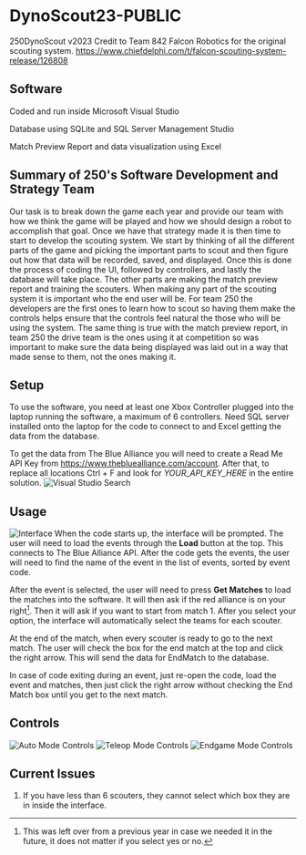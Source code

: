 # DynoScout23-PUBLIC
250DynoScout v2023
Credit to Team 842 Falcon Robotics for the original scouting system.
https://www.chiefdelphi.com/t/falcon-scouting-system-release/126808

## Software
Coded and run inside Microsoft Visual Studio

Database using SQLite and SQL Server Management Studio

Match Preview Report and data visualization using Excel

## Summary of 250's Software Development and Strategy Team
Our task is to break down the game each year and provide our team with how we think the game will be played and how we should design a robot to accomplish that goal. Once we have that strategy made it is then time to start to develop the scouting system. We start by thinking of all the different parts of the game and picking the important parts to scout and then figure out how that data will be recorded, saved, and displayed. Once this is done the process of coding the UI, followed by controllers, and lastly the database will take place. The other parts are making the match preview report and training the scouters. When making any part of the scouting system it is important who the end user will be. For team 250 the developers are the first ones to learn how to scout so having them make the controls helps ensure that the controls feel natural the those who will be using the system. The same thing is true with the match preview report, in team 250 the drive team is the ones using it at competition so was important to make sure the data being displayed was laid out in a way that made sense to them, not the ones making it. 
## Setup
To use the software, you need at least one Xbox Controller plugged into the laptop running the software, a maximum of 6 controllers. Need SQL server installed onto the laptop for the code to connect to and Excel getting the data from the database.

To get the data from The Blue Alliance you will need to create a Read Me API Key from https://www.thebluealliance.com/account. After that, to replace all locations Ctrl + F and look for *YOUR_API_KEY_HERE* in the entire solution.
![Visual Studio Search](https://i.imgur.com/6yGt4FD.png)

## Usage
![Interface](https://i.imgur.com/jguW83j.png)
When the code starts up, the interface will be prompted.
The user will need to load the events through the **Load** button at the top. This connects to The Blue Alliance API. After the code gets the events, the user will need to find the name of the event in the list of events, sorted by event code.

After the event is selected, the user will need to press **Get Matches** to load the matches into the software. It will then ask if the red alliance is on your right[^1]. Then it will ask if you want to start from match 1. After you select your option, the interface will automatically select the teams for each scouter.

At the end of the match, when every scouter is ready to go to the next match. The user will check the box for the end match at the top and click the right arrow. This will send the data for EndMatch to the database.

In case of code exiting during an event, just re-open the code, load the event and matches, then just click the right arrow without checking the End Match box until you get to the next match.

## Controls
![Auto Mode Controls](https://i.imgur.com/7YQ1EGx.png)
![Teleop Mode Controls](https://i.imgur.com/zzm1qLV.png)
![Endgame Mode Controls](https://i.imgur.com/ZHcOxwh.png)

## Current Issues
1. If you have less than 6 scouters, they cannot select which box they are in inside the interface.

[^1]: This was left over from a previous year in case we needed it in the future, it does not matter if you select yes or no.
